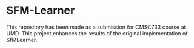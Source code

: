 # SFM-Learner
This repository has been made as a submission for CMSC733 course at UMD. This project enhances the results of the original implementation of SfMLearner.
